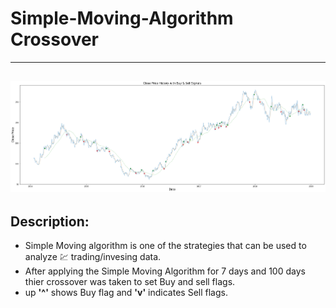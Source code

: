 # Simple-Moving-Algorithm Crossover
---
![Results](https://github.com/silvomor/Simple-Moving-Algorithm/blob/main/screenshots/result.png)
---
## Description:

- Simple Moving algorithm is one of the strategies that can be used to analyze 💹 trading/invesing data.
- After applying the Simple Moving Algorithm for 7 days and 100 days thier crossover was taken to set Buy and sell flags.
- up **'^'** shows Buy flag and **'v'** indicates Sell flags.

